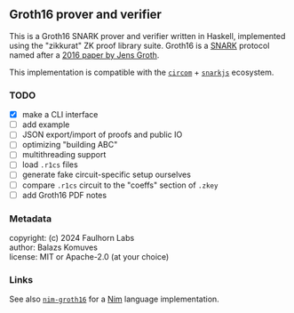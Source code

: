 
Groth16 prover and verifier
---------------------------

This is a Groth16 SNARK prover and verifier written in Haskell, implemented using 
the "zikkurat" ZK proof library suite. 
Groth16 is a [SNARK](https://en.wikipedia.org/wiki/Non-interactive_zero-knowledge_proof) 
protocol named after a [2016 paper by Jens Groth](https://eprint.iacr.org/2016/260).

This implementation is compatible with the [`circom`](https://docs.circom.io/) + 
[`snarkjs`](https://github.com/iden3/snarkjs) ecosystem.

### TODO

- [x] make a CLI interface
- [ ] add example
- [ ] JSON export/import of proofs and public IO
- [ ] optimizing "building ABC"
- [ ] multithreading support 
- [ ] load `.r1cs` files 
- [ ] generate fake circuit-specific setup ourselves
- [ ] compare `.r1cs` circuit to the "coeffs" section of `.zkey`
- [ ] add Groth16 PDF notes

### Metadata

copyright: (c) 2024 Faulhorn Labs  
author: Balazs Komuves  
license: MIT or Apache-2.0 (at your choice)  

### Links

See also [`nim-groth16`](https://github.com/codex-storage/nim-groth16) for 
a [Nim](https://nim-lang.org/) language implementation.
